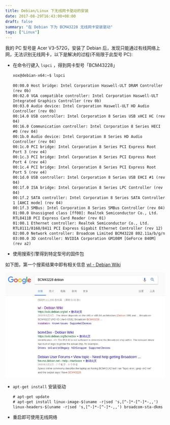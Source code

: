 ```yaml
---
title: Debian/Linux 下无线网卡驱动的安装
date: 2017-08-29T16:43:00+08:00
draft: false
summary: "在 Debian 下为 BCM43228 无线网卡安装驱动"
tags: ["Linux"]
---
```


我的 PC 型号是 Acer V3-572G，安装了 Debian 后，发现只能通过有线网络上网，无法识别无线网卡，以下是解决的过程(不局限于此型号 PC):

* 在命令行键入 ```lspci``` ，得到网卡型号「BCM43228」
    ```shell
    xox@debian-x64:~$ lspci

    00:00.0 Host bridge: Intel Corporation Haswell-ULT DRAM Controller (rev 0b)
    00:02.0 VGA compatible controller: Intel Corporation Haswell-ULT Integrated Graphics Controller (rev 0b)
    00:03.0 Audio device: Intel Corporation Haswell-ULT HD Audio Controller (rev 0b)
    00:14.0 USB controller: Intel Corporation 8 Series USB xHCI HC (rev 04)
    00:16.0 Communication controller: Intel Corporation 8 Series HECI #0 (rev 04)
    00:1b.0 Audio device: Intel Corporation 8 Series HD Audio Controller (rev 04)
    00:1c.0 PCI bridge: Intel Corporation 8 Series PCI Express Root Port 3 (rev e4)
    00:1c.3 PCI bridge: Intel Corporation 8 Series PCI Express Root Port 4 (rev e4)
    00:1c.4 PCI bridge: Intel Corporation 8 Series PCI Express Root Port 5 (rev e4)
    00:1d.0 USB controller: Intel Corporation 8 Series USB EHCI #1 (rev 04)
    00:1f.0 ISA bridge: Intel Corporation 8 Series LPC Controller (rev 04)
    00:1f.2 SATA controller: Intel Corporation 8 Series SATA Controller 1 [AHCI mode] (rev 04)
    00:1f.3 SMBus: Intel Corporation 8 Series SMBus Controller (rev 04)
    01:00.0 Unassigned class [ff00]: Realtek Semiconductor Co., Ltd. RTL8411B PCI Express Card Reader (rev 01)
    01:00.1 Ethernet controller: Realtek Semiconductor Co., Ltd. RTL8111/8168/8411 PCI Express Gigabit Ethernet Controller (rev 12)
    02:00.0 Network controller: Broadcom Limited BCM43228 802.11a/b/g/n
    03:00.0 3D controller: NVIDIA Corporation GM108M [GeForce 840M] (rev a2)
    ```

* 使用搜索引擎得到特定型号的固件包

如下图，第一个搜索结果中即有相关信息 [wl - Debian Wiki](https://wiki.debian.org/wl)

![](./resources/1104579-20170829164015671-927631999.jpg)

* ```apt-get install``` 安装驱动
    ```shell
    # apt-get update
    # apt-get install linux-image-$(uname -r|sed 's,[^-]*-[^-]*-,,') linux-headers-$(uname -r|sed 's,[^-]*-[^-]*-,,') broadcom-sta-dkms
    ```

* 重启即可使用无线网络